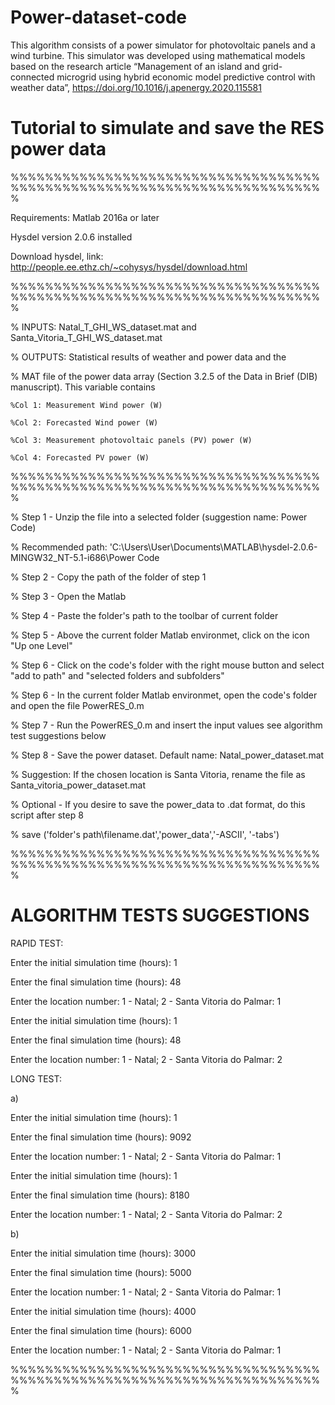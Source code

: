 # Power-dataset-code
This algorithm consists of a power simulator for photovoltaic panels and  a wind turbine. This simulator was developed using mathematical models based on the research article “Management of an island and grid-connected microgrid using hybrid economic model predictive control  with weather data”, https://doi.org/10.1016/j.apenergy.2020.115581
# Tutorial to simulate and save the RES power data

%%%%%%%%%%%%%%%%%%%%%%%%%%%%%%%%%%%%%%%%%%%%%%%%%%%%%%%%%%%%%%%%%%%%%%%%%

Requirements:
Matlab 2016a or later

Hysdel version 2.0.6 installed

Download hysdel, link: http://people.ee.ethz.ch/~cohysys/hysdel/download.html

%%%%%%%%%%%%%%%%%%%%%%%%%%%%%%%%%%%%%%%%%%%%%%%%%%%%%%%%%%%%%%%%%%%%%%%%%

% INPUTS: Natal_T_GHI_WS_dataset.mat and Santa_Vitoria_T_GHI_WS_dataset.mat

% OUTPUTS: Statistical results of weather and power data and the

% MAT file of the power data array (Section 3.2.5 of the Data in Brief (DIB) manuscript). 
This variable contains

    %Col 1: Measurement Wind power (W)
    
    %Col 2: Forecasted Wind power (W)
    
    %Col 3: Measurement photovoltaic panels (PV) power (W)
    
    %Col 4: Forecasted PV power (W)
    
%%%%%%%%%%%%%%%%%%%%%%%%%%%%%%%%%%%%%%%%%%%%%%%%%%%%%%%%%%%%%%%%%%%%%%%%%

% Step 1 - Unzip the file into a selected folder (suggestion name: Power Code)

% Recommended path: 'C:\Users\User\Documents\MATLAB\hysdel-2.0.6-MINGW32_NT-5.1-i686\Power Code

% Step 2 - Copy the path of the folder of step 1

% Step 3 - Open the Matlab

% Step 4 - Paste the folder's path to the toolbar of current folder

% Step 5 - Above the current folder Matlab environmet, click on the icon "Up one Level"
          
% Step 6 - Click on the code's folder with the right mouse button and select "add to path" and "selected folders and subfolders"
        
% Step 6 - In the current folder Matlab environmet, open the code's folder and open the file PowerRES_0.m
          
% Step 7 - Run the PowerRES_0.m and insert the input values see algorithm test suggestions below
          
% Step 8 - Save the power dataset. Default name: Natal_power_dataset.mat

%          Suggestion: If the chosen location is Santa Vitoria, rename the file as Santa_vitoria_power_dataset.mat

% Optional - If you desire to save the power_data to .dat format, do this script after step 8
            
%  save ('folder's path\filename.dat','power_data','-ASCII', '-tabs')

%%%%%%%%%%%%%%%%%%%%%%%%%%%%%%%%%%%%%%%%%%%%%%%%%%%%%%%%%%%%%%%%%%%%%%%%%

# ALGORITHM TESTS SUGGESTIONS
RAPID TEST:

Enter the initial simulation time (hours): 
1

Enter the final simulation time (hours): 
48

Enter the location number: 1 - Natal; 2 - Santa Vitoria do Palmar: 1

Enter the initial simulation time (hours): 
1

Enter the final simulation time (hours): 
48

Enter the location number: 1 - Natal; 2 - Santa Vitoria do Palmar: 2

LONG TEST:

a)

Enter the initial simulation time (hours): 
1

Enter the final simulation time (hours): 
9092

Enter the location number: 1 - Natal; 2 - Santa Vitoria do Palmar: 1

Enter the initial simulation time (hours): 
1

Enter the final simulation time (hours): 
8180

Enter the location number: 1 - Natal; 2 - Santa Vitoria do Palmar: 2

b)

Enter the initial simulation time (hours): 
3000

Enter the final simulation time (hours): 
5000

Enter the location number: 1 - Natal; 2 - Santa Vitoria do Palmar: 1

Enter the initial simulation time (hours): 
4000

Enter the final simulation time (hours): 
6000

Enter the location number: 1 - Natal; 2 - Santa Vitoria do Palmar: 1

%%%%%%%%%%%%%%%%%%%%%%%%%%%%%%%%%%%%%%%%%%%%%%%%%%%%%%%%%%%%%%%%%%%%%%%%%
